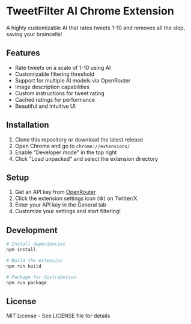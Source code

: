 # TweetFilter AI Chrome Extension

A highly customizable AI that rates tweets 1-10 and removes all the slop, saving your braincells!

## Features

- Rate tweets on a scale of 1-10 using AI
- Customizable filtering threshold
- Support for multiple AI models via OpenRouter
- Image description capabilities
- Custom instructions for tweet rating
- Cached ratings for performance
- Beautiful and intuitive UI

## Installation

1. Clone this repository or download the latest release
2. Open Chrome and go to `chrome://extensions/`
3. Enable "Developer mode" in the top right
4. Click "Load unpacked" and select the extension directory

## Setup

1. Get an API key from [OpenRouter](https://openrouter.ai/settings/keys)
2. Click the extension settings icon (⚙️) on Twitter/X
3. Enter your API key in the General tab
4. Customize your settings and start filtering!

## Development

```bash
# Install dependencies
npm install

# Build the extension
npm run build

# Package for distribution
npm run package
```

## License

MIT License - See LICENSE file for details
